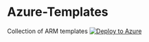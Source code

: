 # Azure-Templates
Collection of ARM templates
[![Deploy to Azure](http://azuredeploy.net/deploybutton.png)](https://azuredeploy.net/)

